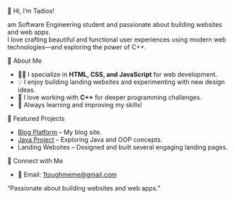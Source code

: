 

👋 Hi, I’m Tadios!

am Software Engineering student and passionate about building websites and web apps.  
I love crafting beautiful and functional user experiences using modern web technologies—and exploring the power of C++.

 🚀 About Me

- 🧑‍💻 I specialize in **HTML, CSS, and JavaScript** for web development.
- 💡 I enjoy building landing websites and experimenting with new design ideas.
- 🤖 I love working with **C++** for deeper programming challenges.
- 🌱 Always learning and improving my skills!


 📌 Featured Projects

- [Blog Platform](https://github.com/Tadi12/blogs) – My blog site.
- [Java Project](https://github.com/Tadi12/java_project) – Exploring Java and OOP concepts.
- Landing Websites – Designed and built several engaging landing pages.

 💬 Connect with Me

- 📧 Email: [1toughmeme@gmail.com](mailto:tadiosmisganaw@gmail.com)

“Passionate about building websites and web apps.”



